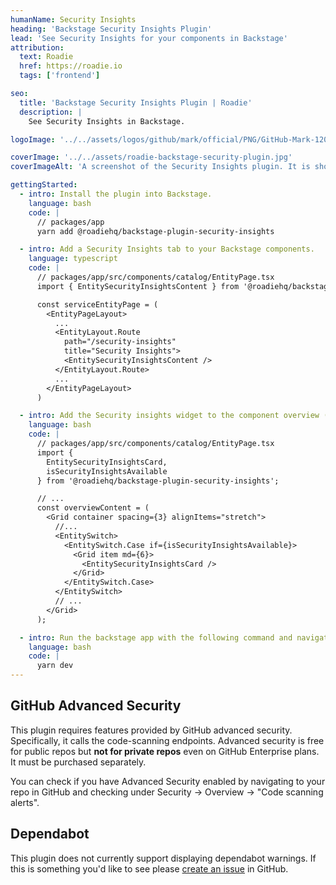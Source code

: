 ```yaml
---
humanName: Security Insights
heading: 'Backstage Security Insights Plugin'
lead: 'See Security Insights for your components in Backstage'
attribution:
  text: Roadie
  href: https://roadie.io
  tags: ['frontend']

seo:
  title: 'Backstage Security Insights Plugin | Roadie'
  description: |
    See Security Insights in Backstage.

logoImage: '../../assets/logos/github/mark/official/PNG/GitHub-Mark-120px-plus3.png'

coverImage: '../../assets/roadie-backstage-security-plugin.jpg'
coverImageAlt: 'A screenshot of the Security Insights plugin. It is showing a security insights for a sample component.'

gettingStarted:
  - intro: Install the plugin into Backstage.
    language: bash
    code: |
      // packages/app
      yarn add @roadiehq/backstage-plugin-security-insights

  - intro: Add a Security Insights tab to your Backstage components.
    language: typescript
    code: |
      // packages/app/src/components/catalog/EntityPage.tsx
      import { EntitySecurityInsightsContent } from '@roadiehq/backstage-plugin-security-insights';

      const serviceEntityPage = (
        <EntityPageLayout>
          ...
          <EntityLayout.Route
            path="/security-insights"
            title="Security Insights">
            <EntitySecurityInsightsContent />
          </EntityLayout.Route>
          ...
        </EntityPageLayout>
      )

  - intro: Add the Security insights widget to the component overview (optional)
    language: bash
    code: |
      // packages/app/src/components/catalog/EntityPage.tsx
      import {
        EntitySecurityInsightsCard,
        isSecurityInsightsAvailable
      } from '@roadiehq/backstage-plugin-security-insights';

      // ...
      const overviewContent = (
        <Grid container spacing={3} alignItems="stretch">
          //...
          <EntitySwitch>
            <EntitySwitch.Case if={isSecurityInsightsAvailable}>
              <Grid item md={6}>
                <EntitySecurityInsightsCard />
              </Grid>
            </EntitySwitch.Case>
          </EntitySwitch>
          // ...
        </Grid>
      );

  - intro: Run the backstage app with the following command and navigate to the services tab.
    language: bash
    code: |
      yarn dev
---
```


## GitHub Advanced Security

This plugin requires features provided by GitHub advanced security. Specifically, it calls the code-scanning endpoints.
Advanced security is free for public repos but **not for private repos** even on GitHub Enterprise plans. It
must be purchased separately.

You can check if you have Advanced Security enabled by navigating to your repo in GitHub
and checking under Security -> Overview -> "Code scanning alerts".

## Dependabot

This plugin does not currently support displaying dependabot warnings. If this is something
you'd like to see please [create an issue](https://github.com/RoadieHQ/backstage-plugin-security-insights/issues/new/choose) in GitHub.
